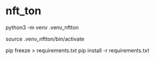 # nft_ton

python3 -m venv .venv_nftton

source .venv_nftton/bin/activate

pip freeze > requirements.txt
pip install -r requirements.txt


